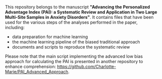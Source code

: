 This repository belongs to the manuscript **"Advancing the Personalized Advantage Index (PAI): a Systematic Review and Application in Two Large Multi-Site Samples in Anxiety Disorders"**. 
It contains files that have been used for the various steps of the analyses performed in the paper, 
including:
- data preparation for machine learning
- the machine learning pipeline of the biased traditional approach
- documents and scripts to reproduce the systematic review

Please note that the main script implementing the advanced low bias approach for calculating the PAI is presented in another repository to enhance comprehension: https://github.com/Charlotte-Marie/PAI_Advanced_Approach.
